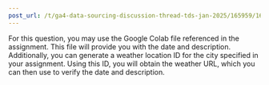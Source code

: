 ```yaml
---
post_url: /t/ga4-data-sourcing-discussion-thread-tds-jan-2025/165959/162
---
```

For this question, you may use the Google Colab file referenced in the assignment. This file will provide you with the date and description. Additionally, you can generate a weather location ID for the city specified in your assignment. Using this ID, you will obtain the weather URL, which you can then use to verify the date and description.